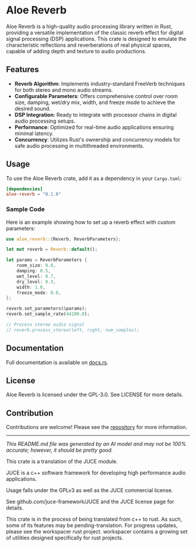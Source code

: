# Aloe Reverb

Aloe Reverb is a high-quality audio processing library written in Rust, providing a versatile implementation of the classic reverb effect for digital signal processing (DSP) applications. This crate is designed to emulate the characteristic reflections and reverberations of real physical spaces, capable of adding depth and texture to audio productions.

## Features

- **Reverb Algorithm**: Implements industry-standard FreeVerb techniques for both stereo and mono audio streams.
- **Configurable Parameters**: Offers comprehensive control over room size, damping, wet/dry mix, width, and freeze mode to achieve the desired sound.
- **DSP Integration**: Ready to integrate with processor chains in digital audio processing setups.
- **Performance**: Optimized for real-time audio applications ensuring minimal latency.
- **Concurrency**: Utilizes Rust's ownership and concurrency models for safe audio processing in multithreaded environments.

## Usage

To use the Aloe Reverb crate, add it as a dependency in your `Cargo.toml`:

```toml
[dependencies]
aloe-reverb = "0.1.0"
```

### Sample Code

Here is an example showing how to set up a reverb effect with custom parameters:

```rust
use aloe_reverb::{Reverb, ReverbParameters};

let mut reverb = Reverb::default();

let params = ReverbParameters {
    room_size: 0.8,
    damping: 0.5,
    wet_level: 0.7,
    dry_level: 0.3,
    width: 1.0,
    freeze_mode: 0.0,
};

reverb.set_parameters(&params);
reverb.set_sample_rate(44100.0);

// Process stereo audio signal
// reverb.process_stereo(left, right, num_samples);
```

## Documentation

Full documentation is available on [docs.rs](https://docs.rs/aloe-reverb).

## License

Aloe Reverb is licensed under the GPL-3.0. See LICENSE for more details.

## Contribution

Contributions are welcome! Please see the [repository](https://github.com/klebs6/aloe-rs) for more information.

---

*This README.md file was generated by an AI model and may not be 100% accurate; however, it should be pretty good.*


This crate is a translation of the JUCE module.

JUCE is a c++ software framework for developing high performance audio applications.

Usage falls under the GPLv3 as well as the JUCE commercial license.

See github.com/juce-framework/JUCE and the JUCE license page for details.

This crate is in the process of being translated from c++ to rust. As such, some of its features may be pending-translation. For progress updates, please see the workspacer rust project. workspacer contains a growing set of utilities designed specifically for rust projects.
